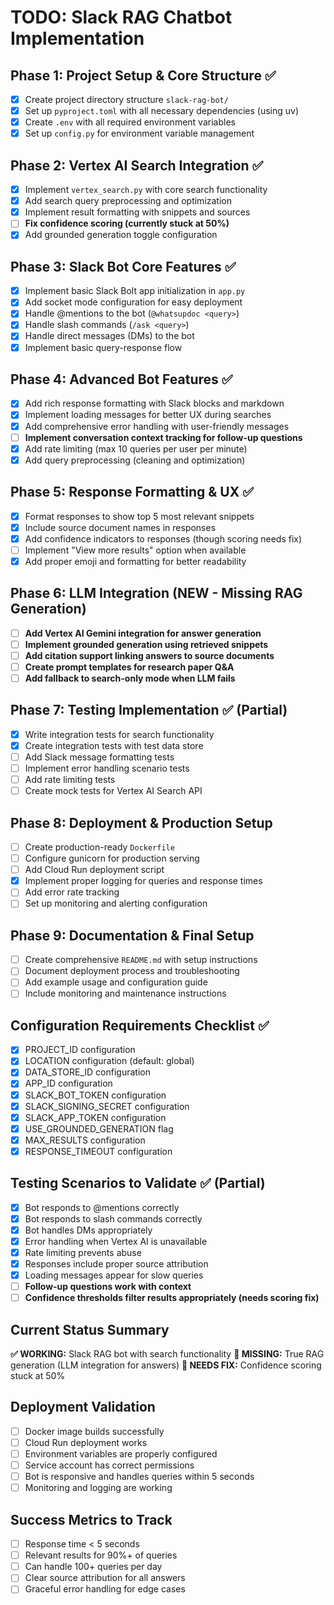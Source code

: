 # TODO: Slack RAG Chatbot Implementation

## Phase 1: Project Setup & Core Structure ✅
- [x] Create project directory structure `slack-rag-bot/`
- [x] Set up `pyproject.toml` with all necessary dependencies (using uv)
- [x] Create `.env` with all required environment variables
- [x] Set up `config.py` for environment variable management

## Phase 2: Vertex AI Search Integration ✅
- [x] Implement `vertex_search.py` with core search functionality
- [x] Add search query preprocessing and optimization
- [x] Implement result formatting with snippets and sources
- [ ] **Fix confidence scoring (currently stuck at 50%)**
- [x] Add grounded generation toggle configuration

## Phase 3: Slack Bot Core Features ✅
- [x] Implement basic Slack Bolt app initialization in `app.py`
- [x] Add socket mode configuration for easy deployment
- [x] Handle @mentions to the bot (`@whatsupdoc <query>`)
- [x] Handle slash commands (`/ask <query>`)
- [x] Handle direct messages (DMs) to the bot
- [x] Implement basic query-response flow

## Phase 4: Advanced Bot Features ✅
- [x] Add rich response formatting with Slack blocks and markdown
- [x] Implement loading messages for better UX during searches
- [x] Add comprehensive error handling with user-friendly messages
- [ ] **Implement conversation context tracking for follow-up questions**
- [x] Add rate limiting (max 10 queries per user per minute)
- [x] Add query preprocessing (cleaning and optimization)

## Phase 5: Response Formatting & UX ✅
- [x] Format responses to show top 5 most relevant snippets
- [x] Include source document names in responses
- [x] Add confidence indicators to responses (though scoring needs fix)
- [ ] Implement "View more results" option when available
- [x] Add proper emoji and formatting for better readability

## Phase 6: LLM Integration (NEW - Missing RAG Generation)
- [ ] **Add Vertex AI Gemini integration for answer generation**
- [ ] **Implement grounded generation using retrieved snippets**
- [ ] **Add citation support linking answers to source documents**
- [ ] **Create prompt templates for research paper Q&A**
- [ ] **Add fallback to search-only mode when LLM fails**

## Phase 7: Testing Implementation ✅ (Partial)
- [x] Write integration tests for search functionality
- [x] Create integration tests with test data store
- [ ] Add Slack message formatting tests
- [ ] Implement error handling scenario tests
- [ ] Add rate limiting tests
- [ ] Create mock tests for Vertex AI Search API

## Phase 8: Deployment & Production Setup
- [ ] Create production-ready `Dockerfile`
- [ ] Configure gunicorn for production serving
- [ ] Add Cloud Run deployment script
- [x] Implement proper logging for queries and response times
- [ ] Add error rate tracking
- [ ] Set up monitoring and alerting configuration

## Phase 9: Documentation & Final Setup
- [ ] Create comprehensive `README.md` with setup instructions
- [ ] Document deployment process and troubleshooting
- [ ] Add example usage and configuration guide
- [ ] Include monitoring and maintenance instructions

## Configuration Requirements Checklist ✅
- [x] PROJECT_ID configuration
- [x] LOCATION configuration (default: global)
- [x] DATA_STORE_ID configuration
- [x] APP_ID configuration
- [x] SLACK_BOT_TOKEN configuration
- [x] SLACK_SIGNING_SECRET configuration
- [x] SLACK_APP_TOKEN configuration
- [x] USE_GROUNDED_GENERATION flag
- [x] MAX_RESULTS configuration
- [x] RESPONSE_TIMEOUT configuration

## Testing Scenarios to Validate ✅ (Partial)
- [x] Bot responds to @mentions correctly
- [x] Bot responds to slash commands correctly
- [x] Bot handles DMs appropriately
- [x] Error handling when Vertex AI is unavailable
- [x] Rate limiting prevents abuse
- [x] Responses include proper source attribution
- [x] Loading messages appear for slow queries
- [ ] **Follow-up questions work with context**
- [ ] **Confidence thresholds filter results appropriately (needs scoring fix)**

## Current Status Summary
**✅ WORKING:** Slack RAG bot with search functionality
**🔄 MISSING:** True RAG generation (LLM integration for answers)
**🐛 NEEDS FIX:** Confidence scoring stuck at 50%

## Deployment Validation
- [ ] Docker image builds successfully
- [ ] Cloud Run deployment works
- [ ] Environment variables are properly configured
- [ ] Service account has correct permissions
- [ ] Bot is responsive and handles queries within 5 seconds
- [ ] Monitoring and logging are working

## Success Metrics to Track
- [ ] Response time < 5 seconds
- [ ] Relevant results for 90%+ of queries
- [ ] Can handle 100+ queries per day
- [ ] Clear source attribution for all answers
- [ ] Graceful error handling for edge cases